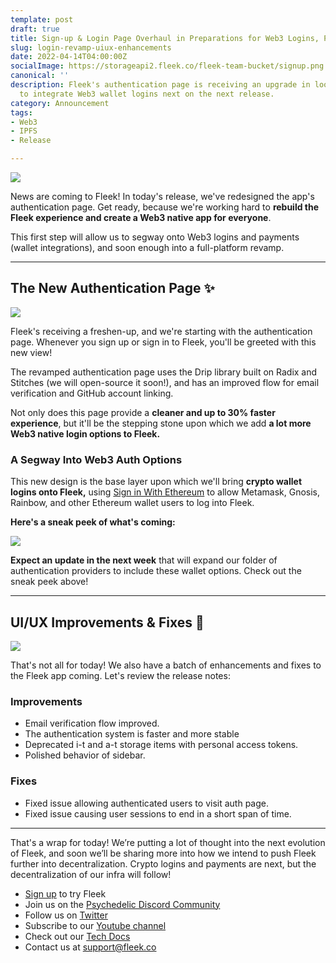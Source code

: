 ```yaml
---
template: post
draft: true
title: Sign-up & Login Page Overhaul in Preparations for Web3 Logins, Plus UI/UX Enhancements✨
slug: login-revamp-uiux-enhancements
date: 2022-04-14T04:00:00Z
socialImage: https://storageapi2.fleek.co/fleek-team-bucket/signup.png
canonical: ''
description: Fleek's authentication page is receiving an upgrade in looks, in preparation
  to integrate Web3 wallet logins next on the next release.
category: Announcement
tags:
- Web3
- IPFS
- Release

---
```

![](https://storageapi2.fleek.co/fleek-team-bucket/signup.png)

News are coming to Fleek! In today's release, we've redesigned the app's authentication page. Get ready, because we're working hard to **rebuild the Fleek experience and create a Web3 native app for everyone**.

This first step will allow us to segway onto Web3 logins and payments (wallet integrations), and soon enough into a full-platform revamp.

***

## The New Authentication Page ✨

![](https://storageapi2.fleek.co/fleek-team-bucket/Animation11.webp)

Fleek's receiving a freshen-up, and we're starting with the authentication page. Whenever you sign up or sign in to Fleek, you'll be greeted with this new view!

The revamped authentication page uses the Drip library built on Radix and Stitches (we will open-source it soon!), and has an improved flow for email verification and GitHub account linking.

Not only does this page provide a **cleaner and up to 30% faster experience**, but it'll be the stepping stone upon which we add **a lot more Web3 native login options to Fleek.**

### A Segway Into Web3 Auth Options

This new design is the base layer upon which we'll bring **crypto wallet logins onto Fleek,** using [Sign in With Ethereum](https://login.xyz/) to allow Metamask, Gnosis, Rainbow, and other Ethereum wallet users to log into Fleek.

**Here's a sneak peek of what's coming:**

![](https://storageapi2.fleek.co/fleek-team-bucket/web3.gif)

**Expect an update in the next week** that will expand our folder of authentication providers to include these wallet options. Check out the sneak peek above!

***

## UI/UX Improvements & Fixes 🧰

![](https://media.giphy.com/media/d31vTpVi1LAcDvdm/giphy.gif)

That's not all for today! We also have a batch of enhancements and fixes to the Fleek app coming. Let's review the release notes:

### Improvements

* Email verification flow improved.
* The authentication system is faster and more stable
* Deprecated i-t and a-t storage items with personal access tokens.
* Polished behavior of sidebar.

### Fixes

* Fixed issue allowing authenticated users to visit auth page.
* Fixed issue causing user sessions to end in a short span of time.

***

That's a wrap for today! We’re putting a lot of thought into the next evolution of Fleek, and soon we’ll be sharing more into how we intend to push Fleek further into decentralization. Crypto logins and payments are next, but the decentralization of our infra will follow!

* [Sign up](https://app.fleek.co/) to try Fleek
* Join us on the [Psychedelic Discord Community](https://slack.fleek.co/)
* Follow us on [Twitter](https://twitter.com/FleekHQ)
* Subscribe to our [Youtube channel](https://www.youtube.com/channel/UCBzlwYM0JjZpjDZ52-SLUmw)
* Check out our [Tech Docs](https://docs.fleek.co/)
* Contact us at support@fleek.co